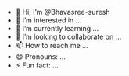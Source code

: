 - 👋 Hi, I’m @Bhavasree-suresh
- 👀 I’m interested in ...
- 🌱 I’m currently learning ...
- 💞️ I’m looking to collaborate on ...
- 📫 How to reach me ...
- 😄 Pronouns: ...
- ⚡ Fun fact: ...

<!---
Bhavasree-suresh/Bhavasree-suresh is a ✨ special ✨ repository because its `README.md` (this file) appears on your GitHub profile.
You can click the Preview link to take a look at your changes.
--->

